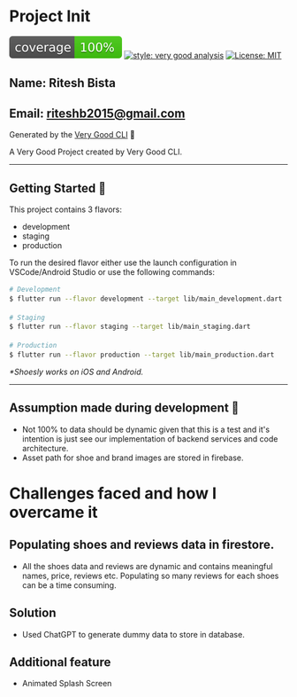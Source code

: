 # Project Init

![coverage][coverage_badge]
[![style: very good analysis][very_good_analysis_badge]][very_good_analysis_link]
[![License: MIT][license_badge]][license_link]

## Name: Ritesh Bista

## Email: riteshb2015@gmail.com

Generated by the [Very Good CLI][very_good_cli_link] 🤖

A Very Good Project created by Very Good CLI.

---

## Getting Started 🚀

This project contains 3 flavors:

- development
- staging
- production

To run the desired flavor either use the launch configuration in VSCode/Android Studio or use the following commands:

```sh
# Development
$ flutter run --flavor development --target lib/main_development.dart

# Staging
$ flutter run --flavor staging --target lib/main_staging.dart

# Production
$ flutter run --flavor production --target lib/main_production.dart
```

_\*Shoesly works on iOS and Android._

---

## Assumption made during development 🧪

- Not 100% to data should be dynamic given that this is a test and it's intention is just see our implementation of backend services and code architecture.
- Asset path for shoe and brand images are stored in firebase.

# Challenges faced and how I overcame it

## Populating shoes and reviews data in firestore.

- All the shoes data and reviews are dynamic and contains meaningful names, price, reviews etc. Populating so many reviews for each shoes can be a time consuming.

## Solution

- Used ChatGPT to generate dummy data to store in database.

## Additional feature

- Animated Splash Screen

[coverage_badge]: coverage_badge.svg
[flutter_localizations_link]: https://api.flutter.dev/flutter/flutter_localizations/flutter_localizations-library.html
[internationalization_link]: https://flutter.dev/docs/development/accessibility-and-localization/internationalization
[license_badge]: https://img.shields.io/badge/license-MIT-blue.svg
[license_link]: https://opensource.org/licenses/MIT
[very_good_analysis_badge]: https://img.shields.io/badge/style-very_good_analysis-B22C89.svg
[very_good_analysis_link]: https://pub.dev/packages/very_good_analysis
[very_good_cli_link]: https://github.com/VeryGoodOpenSource/very_good_cli
